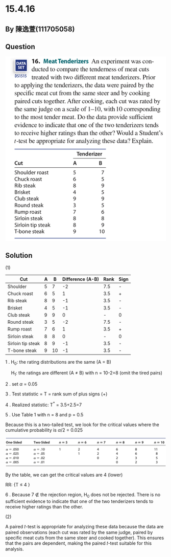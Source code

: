 # 15.4.16

## By 陳逸萱(111705058)

## Question

![image](https://github.com/HWTeng-Course/202402-Statistics/blob/main/Images/15.4.16.jpg?raw=true)

## Solution

(1)

| Cut                | A          | B          | Difference (A-B) | Rank        | Sign        |
| ------------------ | ---------- | ---------- | ---------------- | ----------- | ----------- | 
| Shoulder           | 5          | 7          | -2               | 7.5         | -           |
| Chuck roast        | 6          | 5          |  1               | 3.5         | +           |
| Rib steak          | 8          | 9          | -1               | 3.5         | -           |
| Brisket            | 4          | 5          | -1               | 3.5         | -           |
| Club steak         | 9          | 9          |  0               | -           | 0           |
| Round steak        | 3          | 5          | -2               | 7.5         | -           |
| Rump roast         | 7          | 6          |  1               | 3.5         | +           |
| Sirloin steak      | 8          | 8          |  0               | -           | 0           |
| Sirloin tip steak  | 8          | 9          | -1               | 3.5         | -           |
| T-bone steak       | 9          | 10         | -1               | 3.5         | -           |

1 .
 H<sub>0</sub>: the rating distributions are the same (A = B)

 &emsp;
 H<sub>1</sub>: the ratings are different (A $\neq$ B)   with n = 10-2=8 (omit the tired pairs)

2 . set $\alpha$ = 0.05

3 . Test statistic = T = rank sum of plus signs (+)

4 . Realized statistic: T<sup>*</sup> = 3.5+2.5=7

5 . Use Table 1 with n = 8 and p = 0.5

Because this is a two-tailed test, we look for the critical values where the cumulative probability is $\alpha$/2 = 0.025

![image](https://github.com/HWTeng-Course/202402-Statistics/blob/main/Images/table.png?raw=true)

By the table, we can get the critical values are 4 (lower)

RR: {T &le; 4 }

6 . Because 7 &notin; the rejection region, H<sub>0</sub> does not be rejected. There is no sufficient evidence to indicate that one of the two tenderizers tends to receive higher ratings than the other.

(2)

A paired 𝑡-test is appropriate for analyzing these data because the data are paired observations (each cut was rated by the same judge, paired by specific meat cuts from the same steer and cooked together). This ensures that the pairs are dependent, making the paired  𝑡-test suitable for this analysis.
